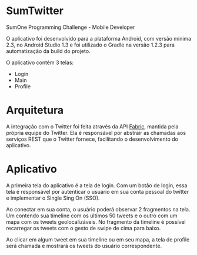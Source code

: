 # SumTwitter
SumOne Programming Challenge - Mobile Developer

O aplicativo foi desenvolvido para a plataforma Android, com versão mínima 2.3, no Android Studio 1.3 e foi utilizado o Gradle na versão 1.2.3 para automatização da build do projeto.

O aplicativo contém 3 telas:
- Login
- Main
- Profile

# Arquitetura
A integração com o Twitter foi feita através da API <a href="https://get.fabric.io/">Fabric</a>, mantida pela própria equipe do Twitter. Ela é responsável por abstrair as chamadas aos serviços REST que o Twitter fornece, facilitando o desenvolvimento do aplicativo.


# Aplicativo
A primeira tela do aplicativo é a tela de login. Com um botão de login, essa tela é responsável por autenticar o usuário em sua conta pessoal do twitter e implementar o Single Sing On (SSO).

Ao conectar em sua conta, o usuário poderá observar 2 fragmentos na tela. Um contendo sua timeline com os últimos 50 tweets e o outro com um mapa com os tweets geolocalizáveis. No fragmento da timeline é possível recarregar os tweets com o gesto de swipe de cima para baixo.

Ao clicar em algum tweet em sua timeline ou em seu mapa, a tela de profile será chamada e mostrará os tweets do usuário correspondente.


